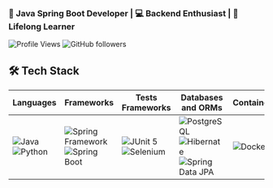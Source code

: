 ### 🚀 Java Spring Boot Developer | 💻 Backend Enthusiast | 🌱 Lifelong Learner
![Profile Views](https://komarev.com/ghpvc/?username=fdifrison&color=blue)
![GitHub followers](https://img.shields.io/github/followers/fdifrison?label=Followers&style=social)
## 🛠️ Tech Stack

| **Languages**  | **Frameworks**  | **Tests Frameworks** | **Databases and ORMs** | **Containerization** |
| -------------- | --------------- | --------------------- | ----------------------- | --------------------- |
| ![Java](https://img.shields.io/badge/Java-ED8B00?style=for-the-badge&logo=java&logoColor=white) ![Python](https://img.shields.io/badge/Python-3776AB?style=for-the-badge&logo=python&logoColor=white) | ![Spring Framework](https://img.shields.io/badge/Spring%20Framework-6DB33F?style=for-the-badge&logo=spring&logoColor=white) ![Spring Boot](https://img.shields.io/badge/Spring%20Boot-6DB33F?style=for-the-badge&logo=spring-boot&logoColor=white) | ![JUnit 5](https://img.shields.io/badge/JUnit%205-25A162?style=for-the-badge&logo=junit5&logoColor=white) ![Selenium](https://img.shields.io/badge/Selenium-43B02A?style=for-the-badge&logo=selenium&logoColor=white) | ![PostgreSQL](https://img.shields.io/badge/PostgreSQL-336791?style=for-the-badge&logo=postgresql&logoColor=white) ![Hibernate](https://img.shields.io/badge/Hibernate-59666C?style=for-the-badge&logo=hibernate&logoColor=white) ![Spring Data JPA](https://img.shields.io/badge/Spring%20Data%20JPA-6DB33F?style=for-the-badge&logo=spring&logoColor=white) | ![Docker](https://img.shields.io/badge/Docker-2496ED?style=for-the-badge&logo=docker&logoColor=white) |
